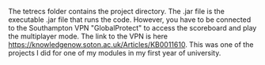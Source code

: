 The tetrecs folder contains the project directory.
The .jar file is the executable .jar file that runs the code.
However, you have to be connected to the Southampton VPN "GlobalProtect" to access the scoreboard and play the multiplayer mode.
The link to the VPN is here https://knowledgenow.soton.ac.uk/Articles/KB0011610.
This was one of the projects I did for one of my modules in my first year of university.
